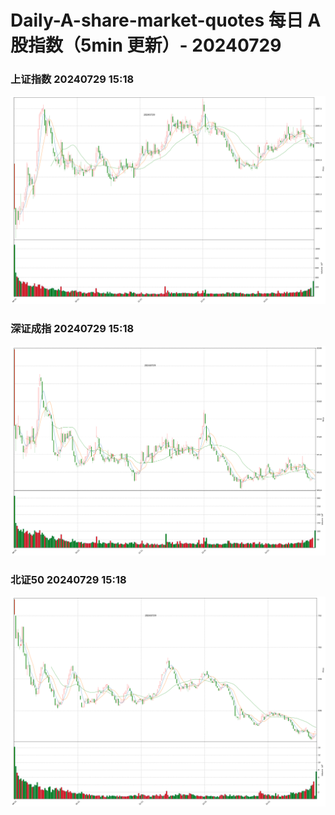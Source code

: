 
# Daily-A-share-market-quotes 每日 A 股指数（5min 更新）- 20240729

### 上证指数 20240729 15:18
![](./fig/2024/7/20240729-sh000001.png)

### 深证成指 20240729 15:18
![](./fig/2024/7/20240729-sz399001.png)

### 北证50 20240729 15:18
![](./fig/2024/7/20240729-bj899050.png)

